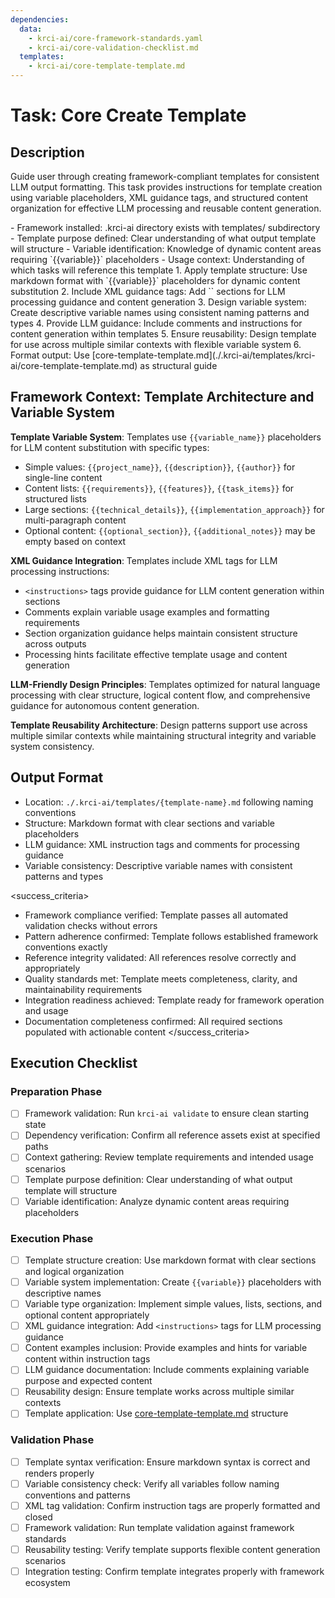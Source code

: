 ```yaml
---
dependencies:
  data:
    - krci-ai/core-framework-standards.yaml
    - krci-ai/core-validation-checklist.md
  templates:
    - krci-ai/core-template-template.md
---
```


# Task: Core Create Template

## Description

Guide user through creating framework-compliant templates for consistent LLM output formatting. This task provides instructions for template creation using variable placeholders, XML guidance tags, and structured content organization for effective LLM processing and reusable content generation.

<prerequisites>
- Framework installed: .krci-ai directory exists with templates/ subdirectory
- Template purpose defined: Clear understanding of what output template will structure
- Variable identification: Knowledge of dynamic content areas requiring `{{variable}}` placeholders
- Usage context: Understanding of which tasks will reference this template
</prerequisites>

<instructions>
1. Apply template structure: Use markdown format with `{{variable}}` placeholders for dynamic content substitution
2. Include XML guidance tags: Add `<instructions>` sections for LLM processing guidance and content generation
3. Design variable system: Create descriptive variable names using consistent naming patterns and types
4. Provide LLM guidance: Include comments and instructions for content generation within templates
5. Ensure reusability: Design template for use across multiple similar contexts with flexible variable system
6. Format output: Use [core-template-template.md](./.krci-ai/templates/krci-ai/core-template-template.md) as structural guide
</instructions>

## Framework Context: Template Architecture and Variable System

**Template Variable System**: Templates use `{{variable_name}}` placeholders for LLM content substitution with specific types:

- Simple values: `{{project_name}}`, `{{description}}`, `{{author}}` for single-line content
- Content lists: `{{requirements}}`, `{{features}}`, `{{task_items}}` for structured lists
- Large sections: `{{technical_details}}`, `{{implementation_approach}}` for multi-paragraph content
- Optional content: `{{optional_section}}`, `{{additional_notes}}` may be empty based on context

**XML Guidance Integration**: Templates include XML tags for LLM processing instructions:

- `<instructions>` tags provide guidance for LLM content generation within sections
- Comments explain variable usage examples and formatting requirements
- Section organization guidance helps maintain consistent structure across outputs
- Processing hints facilitate effective template usage and content generation

**LLM-Friendly Design Principles**: Templates optimized for natural language processing with clear structure, logical content flow, and comprehensive guidance for autonomous content generation.

**Template Reusability Architecture**: Design patterns support use across multiple similar contexts while maintaining structural integrity and variable system consistency.

## Output Format

- Location: `./.krci-ai/templates/{template-name}.md` following naming conventions
- Structure: Markdown format with clear sections and variable placeholders
- LLM guidance: XML instruction tags and comments for processing guidance
- Variable consistency: Descriptive variable names with consistent patterns and types

<success_criteria>
- Framework compliance verified: Template passes all automated validation checks without errors
- Pattern adherence confirmed: Template follows established framework conventions exactly
- Reference integrity validated: All references resolve correctly and appropriately
- Quality standards met: Template meets completeness, clarity, and maintainability requirements
- Integration readiness achieved: Template ready for framework operation and usage
- Documentation completeness confirmed: All required sections populated with actionable content
</success_criteria>

## Execution Checklist

### Preparation Phase

- [ ] Framework validation: Run `krci-ai validate` to ensure clean starting state
- [ ] Dependency verification: Confirm all reference assets exist at specified paths
- [ ] Context gathering: Review template requirements and intended usage scenarios
- [ ] Template purpose definition: Clear understanding of what output template will structure
- [ ] Variable identification: Analyze dynamic content areas requiring placeholders

### Execution Phase

- [ ] Template structure creation: Use markdown format with clear sections and logical organization
- [ ] Variable system implementation: Create `{{variable}}` placeholders with descriptive names
- [ ] Variable type organization: Implement simple values, lists, sections, and optional content appropriately
- [ ] XML guidance integration: Add `<instructions>` tags for LLM processing guidance
- [ ] Content examples inclusion: Provide examples and hints for variable content within instruction tags
- [ ] LLM guidance documentation: Include comments explaining variable purpose and expected content
- [ ] Reusability design: Ensure template works across multiple similar contexts
- [ ] Template application: Use [core-template-template.md](./.krci-ai/templates/krci-ai/core-template-template.md) structure

### Validation Phase

- [ ] Template syntax verification: Ensure markdown syntax is correct and renders properly
- [ ] Variable consistency check: Verify all variables follow naming conventions and patterns
- [ ] XML tag validation: Confirm instruction tags are properly formatted and closed
- [ ] Framework validation: Run template validation against framework standards
- [ ] Reusability testing: Verify template supports flexible content generation scenarios
- [ ] Integration testing: Confirm template integrates properly with framework ecosystem

